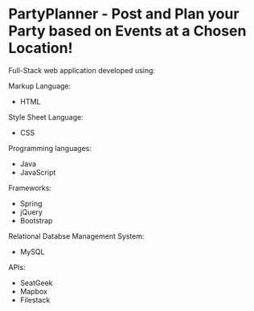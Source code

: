 # PartyPlanner - Post and Plan your Party based on Events at a Chosen Location!
Full-Stack web application developed using:

Markup Language:
- HTML

Style Sheet Language:
- CSS

Programming languages:
- Java
- JavaScript

Frameworks:
- Spring
- jQuery
- Bootstrap

Relational Databse Management System:
- MySQL

APIs:
- SeatGeek
- Mapbox
- Filestack
